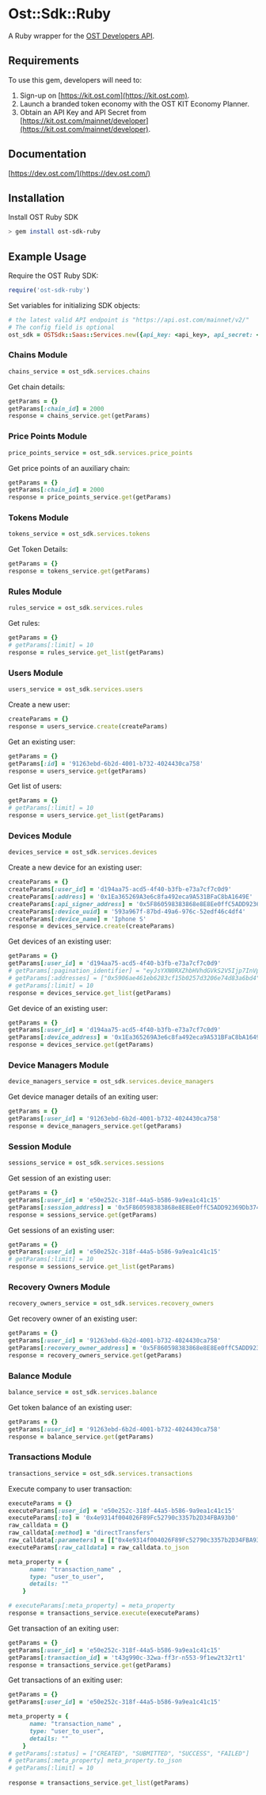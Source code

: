 # Ost::Sdk::Ruby

A Ruby wrapper for the [OST Developers API](https://dev.ost.com/).

## Requirements

To use this gem, developers will need to:
1. Sign-up on [https://kit.ost.com](https://kit.ost.com).
2. Launch a branded token economy with the OST KIT Economy Planner.
3. Obtain an API Key and API Secret from [https://kit.ost.com/mainnet/developer](https://kit.ost.com/mainnet/developer).

## Documentation

[https://dev.ost.com/](https://dev.ost.com/)

## Installation

Install OST Ruby SDK

```bash
> gem install ost-sdk-ruby
```

## Example Usage

Require the OST Ruby SDK:

```ruby
require('ost-sdk-ruby')
```

Set variables for initializing SDK objects:

```ruby
# the latest valid API endpoint is "https://api.ost.com/mainnet/v2/"
# The config field is optional
ost_sdk = OSTSdk::Saas::Services.new({api_key: <api_key>, api_secret: <api_secret>, api_base_url: <api_base_url>, config: {timeout: <timeout_in_seconds>}})
```

### Chains Module 

```ruby
chains_service = ost_sdk.services.chains
```

Get chain details:

```ruby
getParams = {}
getParams[:chain_id] = 2000
response = chains_service.get(getParams)
```

### Price Points Module 

```ruby
price_points_service = ost_sdk.services.price_points
```

Get price points of an auxiliary chain:

```ruby
getParams = {}
getParams[:chain_id] = 2000
response = price_points_service.get(getParams)
```

### Tokens Module 

```ruby
tokens_service = ost_sdk.services.tokens
```

Get Token Details:

```ruby
getParams = {}
response = tokens_service.get(getParams)
```

### Rules Module 

```ruby
rules_service = ost_sdk.services.rules
```

Get rules:

```ruby
getParams = {}
# getParams[:limit] = 10
response = rules_service.get_list(getParams)
```

### Users Module 

```ruby
users_service = ost_sdk.services.users
```

Create a new user:

```ruby
createParams = {}
response = users_service.create(createParams)
```

Get an existing user:

```ruby
getParams = {}
getParams[:id] = '91263ebd-6b2d-4001-b732-4024430ca758'
response = users_service.get(getParams)
```

Get list of users:

```ruby
getParams = {}
# getParams[:limit] = 10
response = users_service.get_list(getParams)
```

### Devices Module 

```ruby
devices_service = ost_sdk.services.devices
```

Create a new device for an existing user:

```ruby
createParams = {}
createParams[:user_id] = 'd194aa75-acd5-4f40-b3fb-e73a7cf7c0d9'
createParams[:address] = '0x1Ea365269A3e6c8fa492eca9A531BFaC8bA1649E'
createParams[:api_signer_address] = '0x5F860598383868e8E8Ee0ffC5ADD92369Db37455'
createParams[:device_uuid] = '593a967f-87bd-49a6-976c-52edf46c4df4'
createParams[:device_name] = 'Iphone S'
response = devices_service.create(createParams)
```

Get devices of an existing user:

```ruby
getParams = {}
getParams[:user_id] = 'd194aa75-acd5-4f40-b3fb-e73a7cf7c0d9'
# getParams[:pagination_identifier] = "eyJsYXN0RXZhbHVhdGVkS2V5Ijp7InVpZCI6eyJTIjoiZDE5NGFhNzUtYWNkNS00ZjQwLWIzZmItZTczYTdjZjdjMGQ5In0sIndhIjp7IlMiOiIweDU4YjQxMDY0NzQ4OWI4ODYzNTliNThmZTIyMjYwZWIxOTYwN2IwZjYifX19"
# getParams[:addresses] = ["0x5906ae461eb6283cf15b0257d3206e74d83a6bd4","0xab248ef66ee49f80e75266595aa160c8c1abdd5a"]
# getParams[:limit] = 10
response = devices_service.get_list(getParams)
```

Get device of an existing user:

```ruby
getParams = {}
getParams[:user_id] = 'd194aa75-acd5-4f40-b3fb-e73a7cf7c0d9'
getParams[:device_address] = '0x1Ea365269A3e6c8fa492eca9A531BFaC8bA1649E'
response = devices_service.get(getParams)
```

### Device Managers Module 

```ruby
device_managers_service = ost_sdk.services.device_managers
```

Get device manager details of an exiting user:

```ruby
getParams = {}
getParams[:user_id] = '91263ebd-6b2d-4001-b732-4024430ca758'
response = device_managers_service.get(getParams)
```

### Session Module

```ruby
sessions_service = ost_sdk.services.sessions
```

Get session of an existing user:

```ruby
getParams = {}
getParams[:user_id] = 'e50e252c-318f-44a5-b586-9a9ea1c41c15'
getParams[:session_address] = '0x5F860598383868e8E8Ee0ffC5ADD92369Db37455'
response = sessions_service.get(getParams)
```

Get sessions of an existing user:

```ruby
getParams = {}
getParams[:user_id] = 'e50e252c-318f-44a5-b586-9a9ea1c41c15'
# getParams[:limit] = 10
response = sessions_service.get_list(getParams)
```

### Recovery Owners Module 

```ruby
recovery_owners_service = ost_sdk.services.recovery_owners
```

Get recovery owner of an existing user:

```ruby
getParams = {}
getParams[:user_id] = '91263ebd-6b2d-4001-b732-4024430ca758'
getParams[:recovery_owner_address] = '0x5F860598383868e8E8Ee0ffC5ADD92369Db37455'
response = recovery_owners_service.get(getParams)
```

### Balance Module 

```ruby
balance_service = ost_sdk.services.balance
```

Get token balance of an existing user:

```ruby
getParams = {}
getParams[:user_id] = '91263ebd-6b2d-4001-b732-4024430ca758'
response = balance_service.get(getParams)
```

### Transactions Module 

```ruby
transactions_service = ost_sdk.services.transactions
```

Execute company to user transaction:

```ruby
executeParams = {}
executeParams[:user_id] = 'e50e252c-318f-44a5-b586-9a9ea1c41c15'
executeParams[:to] = '0x4e9314f004026F89Fc52790c3357b2D34FBA93b0'
raw_calldata = {}
raw_calldata[:method] = "directTransfers" 
raw_calldata[:parameters] = [["0x4e9314f004026F89Fc52790c3357b2D34FBA93b0", "0xe37906219ad67cc1301b970539c9860f9ce8d991"],['1','1']] 
executeParams[:raw_calldata] = raw_calldata.to_json

meta_property = {
      name: "transaction_name" ,
      type: "user_to_user",
      details: ""
    }

# executeParams[:meta_property] = meta_property
response = transactions_service.execute(executeParams)
```

Get transaction of an exiting user:

```ruby
getParams = {}
getParams[:user_id] = 'e50e252c-318f-44a5-b586-9a9ea1c41c15'
getParams[:transaction_id] = 't43g990c-32wa-ff3r-n553-9f1ew2t32rt1'
response = transactions_service.get(getParams)
```

Get transactions of an exiting user:

```ruby
getParams = {}
getParams[:user_id] = 'e50e252c-318f-44a5-b586-9a9ea1c41c15'

meta_property = {
      name: "transaction_name" ,
      type: "user_to_user",
      details: ""
    }
# getParams[:status] = ["CREATED", "SUBMITTED", "SUCCESS", "FAILED"]
# getParams[:meta_property] meta_property.to_json
# getParams[:limit] = 10
 
response = transactions_service.get_list(getParams)
```